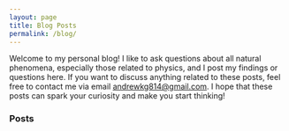 ```yaml
---
layout: page
title: Blog Posts
permalink: /blog/
---
```


Welcome to my personal blog! I like to ask questions about all natural phenomena, especially those related to physics, and I post my findings or questions here. If you want to discuss anything related to these posts, feel free to contact me via email <andrewkg814@gmail.com>. I hope that these posts can spark your curiosity and make you start thinking!

### Posts
